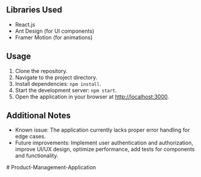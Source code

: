 
## Libraries Used

- React.js
- Ant Design (for UI components)
- Framer Motion (for animations)

## Usage

1. Clone the repository.
2. Navigate to the project directory.
3. Install dependencies: `npm install`.
4. Start the development server: `npm start`.
5. Open the application in your browser at [http://localhost:3000](http://localhost:3000).

## Additional Notes

- Known issue: The application currently lacks proper error handling for edge cases.
- Future improvements: Implement user authentication and authorization, improve UI/UX design, optimize performance, add tests for components and functionality.

#   P r o d u c t - M a n a g e m e n t - A p p l i c a t i o n  
 